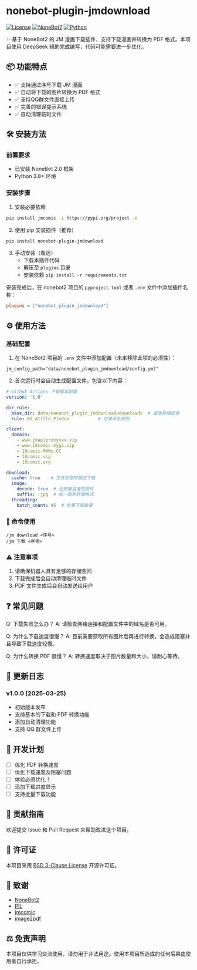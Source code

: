 # nonebot-plugin-jmdownload

[![License](https://img.shields.io/github/license/your-username/nonebot-plugin-jmdownload)](LICENSE)
[![NoneBot2](https://img.shields.io/badge/NoneBot-2.0.0rc1+-green.svg)](https://v2.nonebot.dev/)
[![Python](https://img.shields.io/badge/python-3.8+-blue.svg)](https://www.python.org/)

✨ 基于 NoneBot2 的 JM 漫画下载插件，支持下载漫画并转换为 PDF 格式。本项目使用 DeepSeek 辅助完成编写，代码可能需要进一步优化。

## 📦 功能特点

- ✅ 支持通过序号下载 JM 漫画
- ✅ 自动将下载的图片转换为 PDF 格式
- ✅ 支持QQ群文件直接上传
- ✅ 完善的错误提示系统
- ✅ 自动清理临时文件

## 🛠️ 安装方法

### 前置要求
- 已安装 NoneBot 2.0 框架
- Python 3.8+ 环境

### 安装步骤

1. 安装必要依赖

```bash
pip install jmcomic -i https://pypi.org/project -U
```

2. 使用 pip 安装插件（推荐）

```bash
pip install nonebot-plugin-jmdownload
```

3. 手动安装（备选）
   - 下载本插件代码
   - 解压至 `plugins` 目录
   - 安装依赖 `pip install -r requirements.txt`

安装完成后，在 nonebot2 项目的 `pyproject.toml` 或者 `.env` 文件中添加插件名称：

```ini
plugins = ["nonebot_plugin_jmdownload"]
```

## ⚙️ 使用方法

### 基础配置

1. 在 NoneBot2 项目的 `.env` 文件中添加配置（未来移除此项的必须性）：

```plaintext
jm_config_path="data/nonebot_plugin_jmdownload/config.yml"
```

2. 首次运行时会自动生成配置文件，包含以下内容：

```yaml
# Github Actions 下载脚本配置
version: '1.0'

dir_rule:
  base_dir: data/nonebot_plugin_jmdownload/downloads  # 基础存储目录
  rule: Bd_Atitle_Pindex           # 目录命名规则

client:
  domain:
    - www.jmapiproxyxxx.vip
    - www.18comic-mygo.vip
    - 18comic-MHWs.CC
    - 18comic.vip
    - 18comic.org

download:
  cache: true    # 文件存在时跳过下载
  image:
    decode: true  # 还原被混淆的图片
    suffix: .jpg  # 统一图片后缀格式
  threading:
    batch_count: 45  # 批量下载数量
```

### 🚀 命令使用

```
/jm download <序号>
/jm 下载 <序号>
```

### ⚠️ 注意事项

1. 请确保机器人具有足够的存储空间
2. 下载完成后会自动清理临时文件
3. PDF 文件生成后会自动发送给用户

## ❓ 常见问题

Q: 下载失败怎么办？
A: 请检查网络连接和配置文件中的域名是否可用。

Q: 为什么下载速度很慢？
A: 目前需要获取所有图片后再进行转换，会造成阻塞并且导致下载速度较慢。

Q: 为什么转换 PDF 很慢？
A: 转换速度取决于图片数量和大小，请耐心等待。

## 📝 更新日志

### v1.0.0 (2025-03-25)
- 初始版本发布
- 支持基本的下载和 PDF 转换功能
- 添加自动清理功能
- 支持 QQ 群文件上传

## 🎯 开发计划

- [ ] 优化 PDF 转换速度
- [ ] 优化下载速度及阻塞问题
- [ ] 体验必须优化！
- [ ] 添加下载进度显示
- [ ] 支持批量下载功能

## 🤝 贡献指南

欢迎提交 Issue 和 Pull Request 来帮助改进这个项目。

## 📄 许可证

本项目采用 [BSD 3-Clause License](LICENSE) 开源许可证。

## 🙏 致谢

- [NoneBot2](https://github.com/nonebot/nonebot2)
- [PIL](https://python-pillow.org/)
- [jmcomic](https://github.com/hect0x7/JMComic-Crawler-Python)
- [image2pdf](https://github.com/salikx/image2pdf)

## ⚖️ 免责声明

本项目仅供学习交流使用，请勿用于非法用途。使用本项目所造成的任何后果由使用者自行承担。